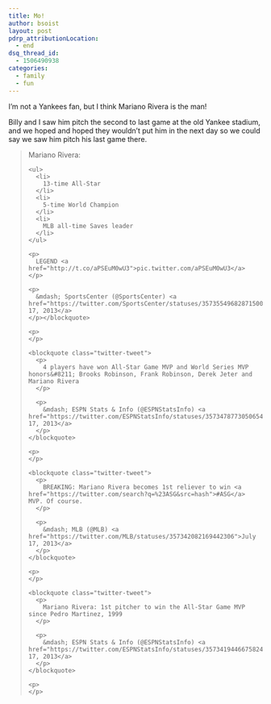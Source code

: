 ```yaml
---
title: Mo!
author: bsoist
layout: post
pdrp_attributionLocation:
  - end
dsq_thread_id:
  - 1506490938
categories:
  - family
  - fun
---
```

I&#8217;m not a Yankees fan, but I think Mariano Rivera is the man!

Billy and I saw him pitch the second to last game at the old Yankee stadium, and we hoped and hoped they wouldn&#8217;t put him in the next day so we could say we saw him pitch his last game there. 

<blockquote class="twitter-tweet">
  <p>
    Mariano Rivera: 
    
    <ul>
      <li>
        13-time All-Star
      </li>
      <li>
        5-time World Champion
      </li>
      <li>
        MLB all-time Saves leader
      </li>
    </ul>
    
    <p>
      LEGEND <a href="http://t.co/aPSEuM0wU3">pic.twitter.com/aPSEuM0wU3</a>
    </p>
    
    <p>
      &mdash; SportsCenter (@SportsCenter) <a href="https://twitter.com/SportsCenter/statuses/357355496828715008">July 17, 2013</a>
    </p></blockquote> 
    
    <p>
    </p>
    
    <blockquote class="twitter-tweet">
      <p>
        4 players have won All-Star Game MVP and World Series MVP honors&#8211; Brooks Robinson, Frank Robinson, Derek Jeter and Mariano Rivera
      </p>
      
      <p>
        &mdash; ESPN Stats & Info (@ESPNStatsInfo) <a href="https://twitter.com/ESPNStatsInfo/statuses/357347877305065472">July 17, 2013</a>
      </p>
    </blockquote>
    
    <p>
    </p>
    
    <blockquote class="twitter-tweet">
      <p>
        BREAKING: Mariano Rivera becomes 1st reliever to win <a href="https://twitter.com/search?q=%23ASG&src=hash">#ASG</a> MVP. Of course.
      </p>
      
      <p>
        &mdash; MLB (@MLB) <a href="https://twitter.com/MLB/statuses/357342082169442306">July 17, 2013</a>
      </p>
    </blockquote>
    
    <p>
    </p>
    
    <blockquote class="twitter-tweet">
      <p>
        Mariano Rivera: 1st pitcher to win the All-Star Game MVP since Pedro Martinez, 1999
      </p>
      
      <p>
        &mdash; ESPN Stats & Info (@ESPNStatsInfo) <a href="https://twitter.com/ESPNStatsInfo/statuses/357341944667582465">July 17, 2013</a>
      </p>
    </blockquote>
    
    <p>
    </p>
